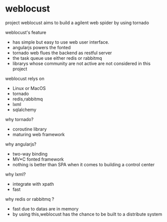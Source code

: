 # weblocust

project weblocust aims to build a agilent web spider by using tornado

weblocust's feature

*	has simple but easy to use web user interface.
*	angularjs powers the fonted
*	tornado web flues the backend as restful server
*	the task queue use either redis or rabbitmq
*	librarys whose community are not active are not considered in this project

weblocust relys on

* Linux or MacOS
* tornado
* redis,rabbitmq
* lxml
* sqlalchemy


why tornado?
*	coroutine library
*	maturing web framework

why angularjs?

* two-way binding
* MV*C fonted framework
* nothing is better than SPA when it comes to building a control center

why lxml?

* integrate with xpath
* fast

why redis or rabbitmq ?

* fast due to datas are in memory
* by using this,weblocust has the chance to be built to a distribute system